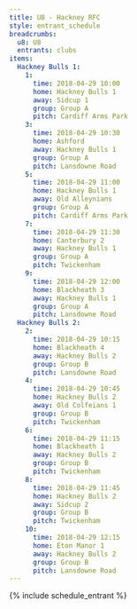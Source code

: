 ```yaml
---
title: U8 - Hackney RFC
style: entrant_schedule
breadcrumbs:
  u8: U8
  entrants: clubs
items:
  Hackney Bulls 1:
    1:
      time: 2018-04-29 10:00
      home: Hackney Bulls 1
      away: Sidcup 1
      group: Group A
      pitch: Cardiff Arms Park
    3:
      time: 2018-04-29 10:30
      home: Ashford
      away: Hackney Bulls 1
      group: Group A
      pitch: Lansdowne Road
    5:
      time: 2018-04-29 11:00
      home: Hackney Bulls 1
      away: Old Alleynians
      group: Group A
      pitch: Cardiff Arms Park
    7:
      time: 2018-04-29 11:30
      home: Canterbury 2
      away: Hackney Bulls 1
      group: Group A
      pitch: Twickenham
    9:
      time: 2018-04-29 12:00
      home: Blackheath 3
      away: Hackney Bulls 1
      group: Group A
      pitch: Lansdowne Road
  Hackney Bulls 2:
    2:
      time: 2018-04-29 10:15
      home: Blackheath 4
      away: Hackney Bulls 2
      group: Group B
      pitch: Lansdowne Road
    4:
      time: 2018-04-29 10:45
      home: Hackney Bulls 2
      away: Old Colfeians 1
      group: Group B
      pitch: Twickenham
    6:
      time: 2018-04-29 11:15
      home: Blackheath 1
      away: Hackney Bulls 2
      group: Group B
      pitch: Twickenham
    8:
      time: 2018-04-29 11:45
      home: Hackney Bulls 2
      away: Sidcup 2
      group: Group B
      pitch: Twickenham
    10:
      time: 2018-04-29 12:15
      home: Eton Manor 1
      away: Hackney Bulls 2
      group: Group B
      pitch: Lansdowne Road
---
```


{% include schedule_entrant %}
